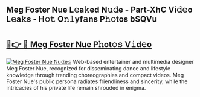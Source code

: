 ## Meg Foster Nue L𝚎a𝚔ed N𝚞𝚍e - Part-XhC Vi𝚍𝚎o L𝚎a𝚔s - H𝚘𝚝 O𝚗𝚕yf𝚊ns P𝚑𝚘tos bSQVu

# <h2><a href="http://kf53yzg.oniu.top/?m=Meg+Foster+Nue">🔗👉 🔴 Meg Foster Nue P𝚑ot𝚘𝚜 V𝚒d𝚎o</a></h2>

[![Meg Foster Nue Nu𝚍e𝚜](https://i.imgur.com/0qMVB7G.gif)](http://kf53yzg.oniu.top/?m=Meg+Foster+Nue)
Web-based entertainer and multimedia designer Meg Foster Nue, recognized for disseminating dance and lifestyle knowledge through trending choreographies and compact videos. Meg Foster Nue's public persona radiates friendliness and sincerity, while the intricacies of his private life remain shrouded in enigma.  
